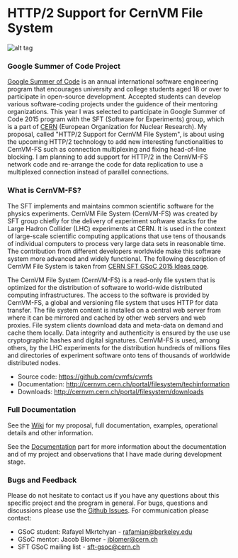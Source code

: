 # HTTP/2 Support for CernVM File System
![alt tag](https://cloud.githubusercontent.com/assets/5885065/7506024/f50b859a-f40e-11e4-809a-c9357ff0c98a.png)

### Google Summer of Code Project

   [Google Summer of Code][web1] is an annual international software engineering program that encourages university and college students aged 18 or over to participate in open-source development. Accepted students can develop various software-coding projects under the guidence of their mentoring organizations. This year I was selected to participate in Google Summer of Code 2015 program with the SFT (Software for Experiments) group, which is a part of [CERN][web2] (European Organization for Nuclear Research). My proposal, called "HTTP/2 Support for CernVM File System", is about using the upcoming HTTP/2 technology to add new interesting functionalities to CernVM-FS such as connection multiplexing and fixing head-of-line blocking. I am planning to add support for HTTP/2 in the CernVM-FS network code and re-arrange the code for data replication to use a multiplexed connection instead of parallel connections. 

### What is CernVM-FS?

   The SFT implements and maintains common scientific software for the physics experiments. CernVM File System (CernVM-FS) was created by SFT group chiefly for the delivery of experiment software stacks for the Large Hadron Collider (LHC) experiments at CERN. It is used in the context of large-scale scientific computing applications that use tens of thousands of individual computers to process very large data sets in reasonable time. The contribution from different developers worldwide make this software system more advanced and widely functional. The following description of CernVM File System is taken from [CERN SFT GSoC 2015 Ideas page][web3].

   The CernVM File System (CernVM-FS) is a read-only file system that is optimized for the distribution of software to world-wide distributed computing infrastructures. The access to the software is provided by CernVM-FS, a global and versioning file system that uses HTTP for data transfer. The file system content is installed on a central web server from where it can be mirrored and cached by other web servers and web proxies.  File system clients download data and meta-data on demand and cache them locally.  Data integrity and authenticity is ensured by the use use cryptographic hashes and digital signatures.  CernVM-FS is used, among others, by the LHC experiments for the distribution hundreds of millions files and directories of experiment software onto tens of thousands of worldwide distributed nodes.

* Source code: https://github.com/cvmfs/cvmfs
* Documentation: http://cernvm.cern.ch/portal/filesystem/techinformation
* Downloads: http://cernvm.cern.ch/portal/filesystem/downloads

### Full Documentation

See the [Wiki][web4] for my proposal, full documentation, examples, operational details and other information.

See the [Documentation][web6] part for more information about the documentation and of my project and observations that I have made during development stage.

### Bugs and Feedback

Please do not hesitate to contact us if you have any questions about this specific project and the program in general. For bugs, questions and discussions please use the [Github Issues][web5]. For communication please contact:

* GSoC student: Rafayel Mkrtchyan - rafamian@berkeley.edu
* GSoC mentor:  Jacob Blomer - jblomer@cern.ch
* SFT GSoC mailing list - sft-gsoc@cern.ch

[web1]: https://www.google-melange.com
[web2]: http://home.web.cern.ch
[web3]: http://ph-dep-sft.web.cern.ch/article/175948
[web4]: https://github.com/MicBrain/GSoC_CernVM-FS/wiki
[web5]: https://github.com/MicBrain/GSoC_CernVM-FS/issues
[web6]: https://github.com/MicBrain/GSoC_CernVM-FS/wiki/Documentation






















